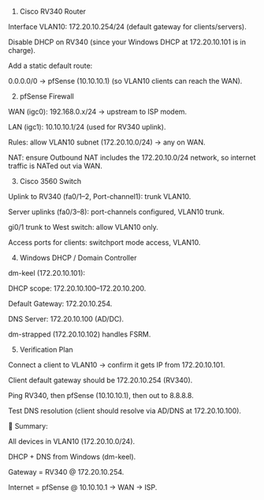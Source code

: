 1. Cisco RV340 Router

Interface VLAN10: 172.20.10.254/24 (default gateway for clients/servers).

Disable DHCP on RV340 (since your Windows DHCP at 172.20.10.101 is in charge).

Add a static default route:

0.0.0.0/0 → pfSense (10.10.10.1)
(so VLAN10 clients can reach the WAN).

2. pfSense Firewall

WAN (igc0): 192.168.0.x/24 → upstream to ISP modem.

LAN (igc1): 10.10.10.1/24 (used for RV340 uplink).

Rules: allow VLAN10 subnet (172.20.10.0/24) → any on WAN.

NAT: ensure Outbound NAT includes the 172.20.10.0/24 network, so internet traffic is NATed out via WAN.

3. Cisco 3560 Switch

Uplink to RV340 (fa0/1–2, Port-channel1): trunk VLAN10.

Server uplinks (fa0/3–8): port-channels configured, VLAN10 trunk.

gi0/1 trunk to West switch: allow VLAN10 only.

Access ports for clients: switchport mode access, VLAN10.

4. Windows DHCP / Domain Controller

dm-keel (172.20.10.101):

DHCP scope: 172.20.10.100–172.20.10.200.

Default Gateway: 172.20.10.254.

DNS Server: 172.20.10.100 (AD/DC).

dm-strapped (172.20.10.102) handles FSRM.

5. Verification Plan

Connect a client to VLAN10 → confirm it gets IP from 172.20.10.101.

Client default gateway should be 172.20.10.254 (RV340).

Ping RV340, then pfSense (10.10.10.1), then out to 8.8.8.8.

Test DNS resolution (client should resolve via AD/DNS at 172.20.10.100).

📌 Summary:

All devices in VLAN10 (172.20.10.0/24).

DHCP + DNS from Windows (dm-keel).

Gateway = RV340 @ 172.20.10.254.

Internet = pfSense @ 10.10.10.1 → WAN → ISP.
